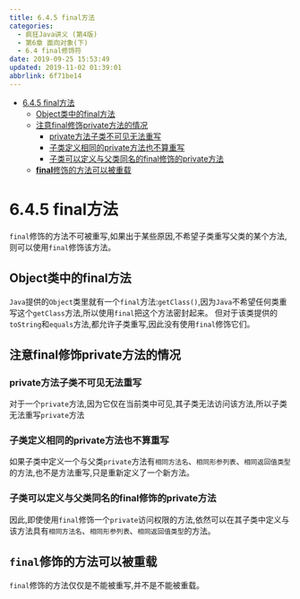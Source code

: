 ```yaml
---
title: 6.4.5 final方法
categories: 
  - 疯狂Java讲义 (第4版)
  - 第6章 面向对象(下)
  - 6.4 final修饰符
date: 2019-09-25 15:53:49
updated: 2019-11-02 01:39:01
abbrlink: 6f71be14
---
```

- [6.4.5 final方法](/ReadingNotes/6f71be14/#6-4-5-final方法)
    - [Object类中的final方法](/ReadingNotes/6f71be14/#Object类中的final方法)
    - [注意final修饰private方法的情况](/ReadingNotes/6f71be14/#注意final修饰private方法的情况)
        - [private方法子类不可见无法重写](/ReadingNotes/6f71be14/#private方法子类不可见无法重写)
        - [子类定义相同的private方法也不算重写](/ReadingNotes/6f71be14/#子类定义相同的private方法也不算重写)
        - [子类可以定义与父类同名的final修饰的private方法](/ReadingNotes/6f71be14/#子类可以定义与父类同名的final修饰的private方法)
    - [**final**修饰的方法可以被重载](/ReadingNotes/6f71be14/#final修饰的方法可以被重载)

<!--more-->
<script src="https://cdn.bootcss.com/jquery/3.4.0/jquery.slim.min.js"></script>
<script>$(document).ready(function () {$(".post-body > ul:nth-child(1)").hide();});</script>

<!--end-->
<!--SSTStart-->
# 6.4.5 final方法 #
`final`修饰的方法不可被重写,如果出于某些原因,不希望子类重写父类的某个方法,则可以使用`final`修饰该方法。
## Object类中的final方法 ##
`Java`提供的`Object`类里就有一个`final`方法:`getClass()`,因为`Java`不希望任何类重写这个`getClass`方法,所以使用`final`把这个方法密封起来。
但对于该类提供的`toString`和`equals`方法,都允许子类重写,因此没有使用`final`修饰它们。
## 注意final修饰private方法的情况 ##
### private方法子类不可见无法重写 ###
对于一个`private`方法,因为它仅在当前类中可见,其子类无法访问该方法,所以子类无法重写`private`方法
### 子类定义相同的private方法也不算重写 ###
如果子类中定义一个与父类`private`方法有`相同方法名`、`相同形参列表`、`相同返回值类型`的方法,也不是方法重写,只是重新定义了一个新方法。
### 子类可以定义与父类同名的final修饰的private方法 ###
因此,即使使用`final`修饰一个`private`访问权限的方法,依然可以在其子类中定义与该方法具有`相同方法名`、`相同形参列表`、`相同返回值类型`的方法。
## `final`修饰的方法可以被重载 ##
`final`修饰的方法仅仅是不能被重写,并不是不能被重载。
<!--SSTStop-->

